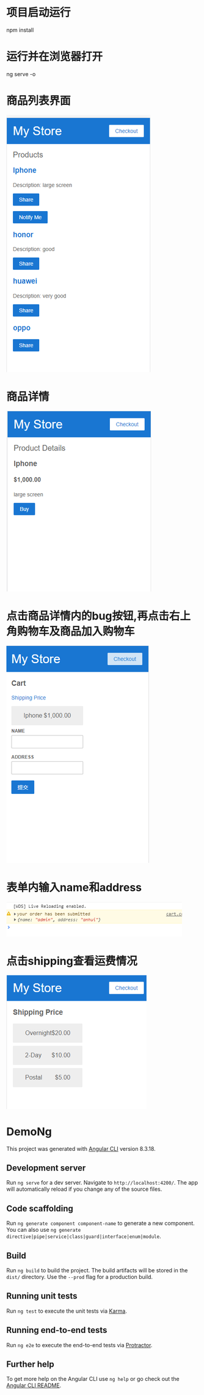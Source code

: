 # 项目启动运行
npm install
# 运行并在浏览器打开
ng serve -o

# 商品列表界面
![Image text](https://github.com/Yahoo-back/ngDemoCart/blob/master/src/assets/1.png)

# 商品详情
![Image text](https://github.com/Yahoo-back/ngDemoCart/blob/master/src/assets/2.png)

# 点击商品详情内的bug按钮,再点击右上角购物车及商品加入购物车
![Image text](https://github.com/Yahoo-back/ngDemoCart/blob/master/src/assets/3.png)

# 表单内输入name和address
![Image text](https://github.com/Yahoo-back/ngDemoCart/blob/master/src/assets/4.png)

# 点击shipping查看运费情况
![Image text](https://github.com/Yahoo-back/ngDemoCart/blob/master/src/assets/5.png)

# DemoNg

This project was generated with [Angular CLI](https://github.com/angular/angular-cli) version 8.3.18.

## Development server

Run `ng serve` for a dev server. Navigate to `http://localhost:4200/`. The app will automatically reload if you change any of the source files.

## Code scaffolding

Run `ng generate component component-name` to generate a new component. You can also use `ng generate directive|pipe|service|class|guard|interface|enum|module`.

## Build

Run `ng build` to build the project. The build artifacts will be stored in the `dist/` directory. Use the `--prod` flag for a production build.

## Running unit tests

Run `ng test` to execute the unit tests via [Karma](https://karma-runner.github.io).

## Running end-to-end tests

Run `ng e2e` to execute the end-to-end tests via [Protractor](http://www.protractortest.org/).

## Further help

To get more help on the Angular CLI use `ng help` or go check out the [Angular CLI README](https://github.com/angular/angular-cli/blob/master/README.md).
